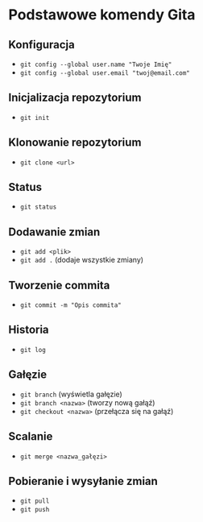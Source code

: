 # Podstawowe komendy Gita

## Konfiguracja
- `git config --global user.name "Twoje Imię"`
- `git config --global user.email "twoj@email.com"`

## Inicjalizacja repozytorium
- `git init`

## Klonowanie repozytorium
- `git clone <url>`

## Status
- `git status`

## Dodawanie zmian
- `git add <plik>`
- `git add .`  (dodaje wszystkie zmiany)

## Tworzenie commita
- `git commit -m "Opis commita"`

## Historia
- `git log`

## Gałęzie
- `git branch`  (wyświetla gałęzie)
- `git branch <nazwa>`  (tworzy nową gałąź)
- `git checkout <nazwa>`  (przełącza się na gałąź)

## Scalanie
- `git merge <nazwa_gałęzi>`

## Pobieranie i wysyłanie zmian
- `git pull`
- `git push`
